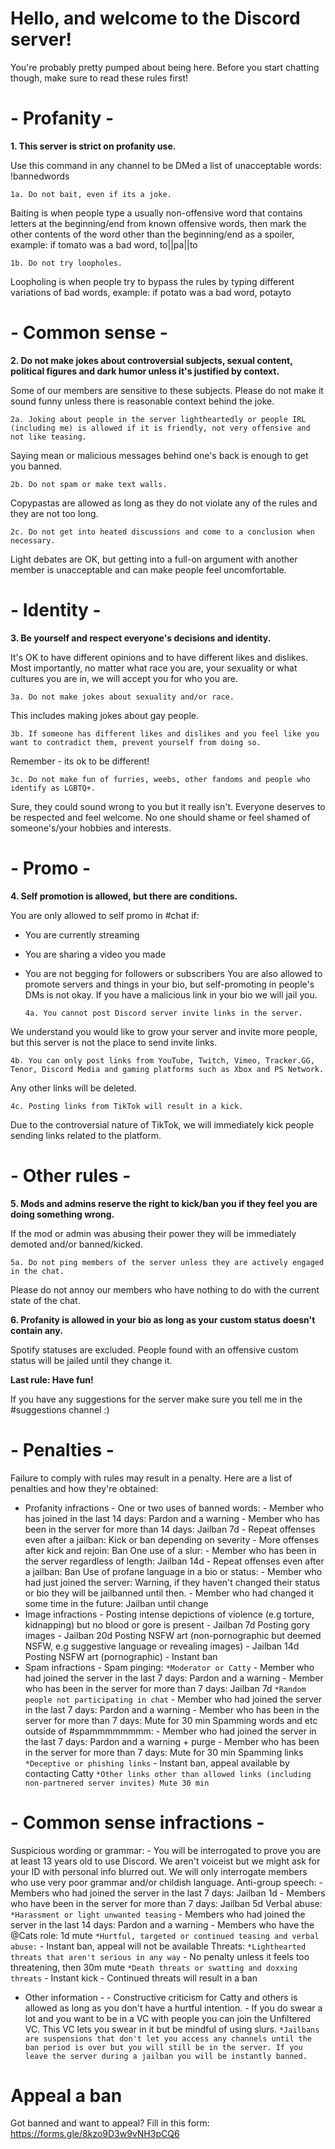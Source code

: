 # Hello, and welcome to the Discord server!
You're probably pretty pumped about being here. Before you start chatting though, make sure to read these rules first!

# - Profanity -

**1. This server is strict on profanity use.**

Use this command in any channel to be DMed a list of unacceptable words: !bannedwords

  `1a. Do not bait, even if its a joke.`
    
Baiting is when people type a usually non-offensive word that contains letters at the beginning/end from known offensive words, then mark the other contents of the word other than the beginning/end as a spoiler, example: if tomato was a bad word, to||pa||to

  `1b. Do not try loopholes.`
    
Loopholing is when people try to bypass the rules by typing different variations of bad words, example: if potato was a bad word, potayto

# - Common sense -

**2. Do not make jokes about controversial subjects, sexual content, political figures and dark humor unless it's justified by context.**

Some of our members are sensitive to these subjects. Please do not make it sound funny unless there is reasonable context behind the joke.

   `2a. Joking about people in the server lightheartedly or people IRL (including me) is allowed if it is friendly, not very offensive and not like teasing.`
    
Saying mean or malicious messages behind one's back is enough to get you banned.

   `2b. Do not spam or make text walls.`
    
Copypastas are allowed as long as they do not violate any of the rules and they are not too long.

   `2c. Do not get into heated discussions and come to a conclusion when necessary.`
    
Light debates are OK, but getting into a full-on argument with another member is unacceptable and can make people feel uncomfortable.

# - Identity -

**3. Be yourself and respect everyone's decisions and identity.**

It's OK to have different opinions and to have different likes and dislikes. Most importantly, no matter what race you are, your sexuality or what cultures you are in, we will accept you for who you are.

   `3a. Do not make jokes about sexuality and/or race.`
   
This includes making jokes about gay people.

   `3b. If someone has different likes and dislikes and you feel like you want to contradict them, prevent yourself from doing so.`
   
Remember - its ok to be different!

   `3c. Do not make fun of furries, weebs, other fandoms and people who identify as LGBTQ+.`
   
Sure, they could sound wrong to you but it really isn't. Everyone deserves to be respected and feel welcome. No one should shame or feel shamed of someone's/your hobbies and interests. 

# - Promo -

**4. Self promotion is allowed, but there are conditions.**

You are only allowed to self promo in #chat if:
- You are currently streaming
- You are sharing a video you made
- You are not begging for followers or subscribers
You are also allowed to promote servers and things in your bio, but self-promoting in people's DMs is not okay. If you have a malicious link in your bio we will jail you.

   `4a. You cannot post Discord server invite links in the server.`
   
We understand you would like to grow your server and invite more people, but this server is not the place to send invite links.

   `4b. You can only post links from YouTube, Twitch, Vimeo, Tracker.GG, Tenor, Discord Media and gaming platforms such as Xbox and PS Network.`
   
Any other links will be deleted.

   `4c. Posting links from TikTok will result in a kick.`

Due to the controversial nature of TikTok, we will immediately kick people sending links related to the platform.

# - Other rules -

**5. Mods and admins reserve the right to kick/ban you if they feel you are doing something wrong.**

If the mod or admin was abusing their power they will be immediately demoted and/or banned/kicked.

   `5a. Do not ping members of the server unless they are actively engaged in the chat.`

Please do not annoy our members who have nothing to do with the current state of the chat.

**6. Profanity is allowed in your bio as long as your custom status doesn't contain any.**
   
Spotify statuses are excluded. People found with an offensive custom status will be jailed until they change it.

**Last rule: Have fun!**

If you have any suggestions for the server make sure you tell me in the #suggestions channel :)



# - Penalties -
Failure to comply with rules may result in a penalty. Here are a list of penalties and how they're obtained:

- Profanity infractions -
One or two uses of banned words:
          - Member who has joined in the last 14 days: Pardon and a warning
          - Member who has been in the server for more than 14 days: Jailban 7d
          - Repeat offenses even after a jailban: Kick or ban depending on severity
          - More offenses after kick and rejoin: Ban
One use of a slur:
          - Member who has been in the server regardless of length: Jailban 14d
          - Repeat offenses even after a jailban: Ban
Use of profane language in a bio or status:
          - Member who had just joined the server: Warning, if they haven't changed their status or bio they will be jailbanned until then.
          - Member who had changed it some time in the future: Jailban until change
- Image infractions -
Posting intense depictions of violence (e.g torture, kidnapping) but no blood or gore is present - Jailban 7d
Posting gory images - Jailban 20d
Posting NSFW art (non-pornographic but deemed NSFW, e.g suggestive language or revealing images) - Jailban 14d
Posting NSFW art (pornographic) - Instant ban
- Spam infractions -
Spam pinging:
          `*Moderator or Catty`
          - Member who had joined the server in the last 7 days: Pardon and a warning
          - Member who has been in the server for more than 7 days: Jailban 7d
          `*Random people not participating in chat`
          - Member who had joined the server in the last 7 days: Pardon and a warning
          - Member who has been in the server for more than 7 days: Mute for 30 min
Spamming words and etc outside of #spammmmmmmm:
          - Member who had joined the server in the last 7 days: Pardon and a warning + purge
          - Member who has been in the server for more than 7 days: Mute for 30 min
Spamming links
          `*Deceptive or phishing links`
          - Instant ban, appeal available by contacting Catty
          `*Other links other than allowed links (including non-partnered server invites) Mute 30 min`
          
# - Common sense infractions -
Suspicious wording or grammar:
          - You will be interrogated to prove you are at least 13 years old to use Discord. We aren't voiceist but we might ask for your ID with personal info blurred out. We will only interrogate members who use very poor grammar and/or childish language.
 Anti-group speech:
          - Members who had joined the server in the last 7 days: Jailban 1d
          - Members who have been in the server for more than 7 days: Jailban 5d
Verbal abuse:
          `*Harassment or light unwanted teasing`
          - Members who had joined the server in the last 14 days: Pardon and a warning
          - Members who have the @Cats role: 1d mute
           `*Hurtful, targeted or continued teasing and verbal abuse:`
          - Instant ban, appeal will not be available
Threats:
          `*Lighthearted threats that aren't serious in any way`
          - No penalty unless it feels too threatening, then 30m mute
          `*Death threats or swatting and doxxing threats`
          - Instant kick
          - Continued threats will result in a ban
- Other information -
          - Constructive criticism for Catty and others is allowed as long as you don't have a hurtful intention.
          - If you do swear a lot and you want to be in a VC with people you can join the Unfiltered VC. This VC lets you swear in it but be mindful of using slurs. 
`*Jailbans are suspensions that don't let you access any channels until the ban period is over but you will still be in the server. If you leave the server during a jailban you will be instantly banned.`




# Appeal a ban

Got banned and want to appeal? Fill in this form: https://forms.gle/8kzo9D3w9vNH3pCQ6


   

